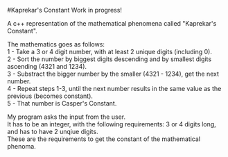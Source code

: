 #Kaprekar's Constant
Work in progress!

A c++ representation of the mathematical phenomena called "Kaprekar's Constant". <br/>

The mathematics goes as follows:<br/>
    1 - Take a 3 or 4 digit number, with at least 2 unique digits (including 0).<br/>
    2 - Sort the number by biggest digits descending and by smallest digits ascending (4321   and  1234).<br/>
    3 - Substract the bigger number by the smaller (4321 - 1234), get the next number.<br/>
    4 - Repeat steps 1-3, until the next number results in the same value as the previous (becomes constant).<br/>
    5 - That number is Casper's Constant.<br/>


My program asks the input from the user. <br/>
It has to be an integer, with the following requirements: 3 or 4 digits long, and has to have 2 unqiue digits.<br/>
These are the requirements to get the constant of the mathematical phenoma.<br/>



    


